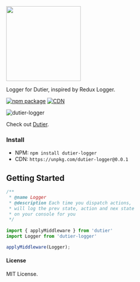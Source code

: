<img width="200" src="https://raw.githubusercontent.com/luisvinicius167/dutier/master/img/logo.png"/> 

Logger for Dutier, inspired by Redux Logger.<br/>

[![npm package](https://img.shields.io/badge/npm-0.0.1-blue.svg)](https://www.npmjs.com/package/dutier-logger)
[![CDN](https://img.shields.io/badge/cdn-0.0.1-ff69b4.svg)](https://unpkg.com/dutier-logger@0.0.1)

![dutier-logger](http://i.imgur.com/CgAuHlE.png)

Check out [Dutier](https://github.com/luisvinicius167/dutier).

### Install
* NPM: ``` npm install dutier-logger ```
* CDN: ```https://unpkg.com/dutier-logger@0.0.1```

## Getting Started
```javascript
/**
 * @name Logger
 * @description Each time you dispatch actions,
 * will log the prev state, action and nex state 
 * on your console for you
 */
  
import { applyMiddleware } from 'dutier'
import Logger from 'dutier-logger'

applyMiddleware(Logger);

```

#### License
MIT License.
